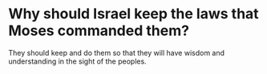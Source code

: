 # Why should Israel keep the laws that Moses commanded them?

They should keep and do them so that they will have wisdom and understanding in the sight of the peoples.
